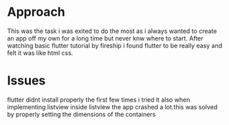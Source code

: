# Approach
This was the task i was exited to do the most as i always wanted to create an app off my own for a long time but never knw where to start. After watching basic flutter tutorial by fireship i found flutter to be really easy and felt it was like html css.
# Issues
flutter didnt install properly the first few times i tried it
also when implementing listview inside listview the app crashed a lot.this was solved by properly setting the dimensions of the containers

